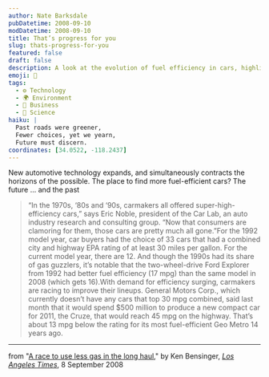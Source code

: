 ```yaml
---
author: Nate Barksdale
pubDatetime: 2008-09-10
modDatetime: 2008-09-10
title: That’s progress for you
slug: thats-progress-for-you
featured: false
draft: false
description: A look at the evolution of fuel efficiency in cars, highlighting a stark decline in options despite increasing consumer demand.
emoji: 🚗
tags:
  - ⚙️ Technology
  - 🌍 Environment
  - 💼 Business
  - 🔬 Science
haiku: |
  Past roads were greener,  
  Fewer choices, yet we yearn,  
  Future must discern.
coordinates: [34.0522, -118.2437]
---
```


New automotive technology expands, and simultaneously contracts the horizons of the possible. The place to find more fuel-efficient cars? The future ... and the past

> “In the 1970s, ‘80s and ‘90s, carmakers all offered super-high-efficiency cars,” says Eric Noble, president of the Car Lab, an auto industry research and consulting group. “Now that consumers are clamoring for them, those cars are pretty much all gone.”For the 1992 model year, car buyers had the choice of 33 cars that had a combined city and highway EPA rating of at least 30 miles per gallon. For the current model year, there are 12. And though the 1990s had its share of gas guzzlers, it’s notable that the two-wheel-drive Ford Explorer from 1992 had better fuel efficiency (17 mpg) than the same model in 2008 (which gets 16).With demand for efficiency surging, carmakers are racing to improve their lineups. General Motors Corp., which currently doesn’t have any cars that top 30 mpg combined, said last month that it would spend $500 million to produce a new compact car for 2011, the Cruze, that would reach 45 mpg on the highway. That’s about 13 mpg below the rating for its most fuel-efficient Geo Metro 14 years ago.

---

from "[A race to use less gas in the long haul](http://web.archive.org/web/20090214100752/http://www.latimes.com:80/la-fi-ultramile9-2008sep09,0,3857338,full.story)," by Ken Bensinger, [_Los Angeles Times_](https://www.google.com/search?q=%22_Los%20Angeles%20Times_%22%20latimes.com), 8 September 2008
